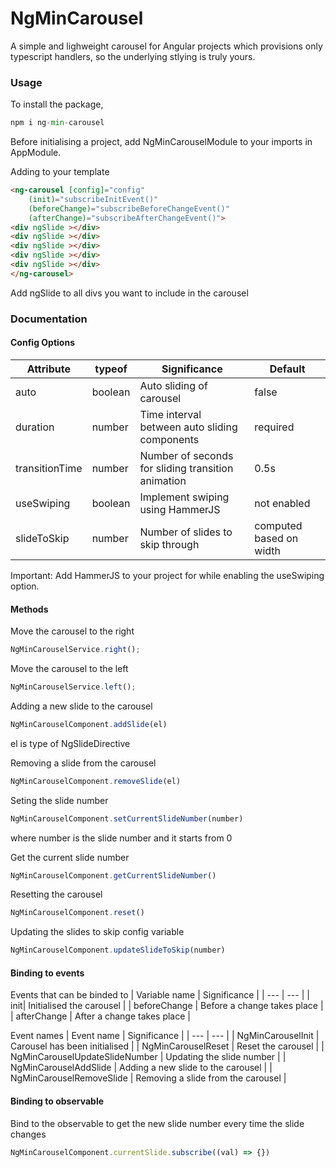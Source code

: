 # NgMinCarousel

A simple and lighweight carousel for Angular projects which provisions only typescript handlers, so the underlying stlying is truly yours.


### Usage ###
To install the package,
```python
npm i ng-min-carousel
```

Before initialising a project, add NgMinCarouselModule to your imports in AppModule.

Adding to your template
```html
<ng-carousel [config]="config" 
    (init)="subscribeInitEvent()"
    (beforeChange)="subscribeBeforeChangeEvent()" 
    (afterChange)="subscribeAfterChangeEvent()">
<div ngSlide ></div>
<div ngSlide ></div>
<div ngSlide ></div>
<div ngSlide ></div>
<div ngSlide ></div>
</ng-carousel>
```
Add ngSlide to all divs you want to include in the carousel

### Documentation ###

#### Config Options ####
| Attribute | typeof | Significance | Default |
| --- | --- | --- | --- |
| auto | boolean | Auto sliding of carousel | false |
| duration | number | Time interval between auto sliding components | required |
| transitionTime | number | Number of seconds for sliding transition animation | 0.5s |
| useSwiping | boolean | Implement swiping using HammerJS | not enabled |
| slideToSkip | number | Number of slides to skip through | computed based on width |

Important: Add HammerJS to your project for while enabling the useSwiping option.

#### Methods ####
Move the carousel to the right
```js
NgMinCarouselService.right();
```

Move the carousel to the left
```js
NgMinCarouselService.left();
```

Adding a new slide to the carousel
```js
NgMinCarouselComponent.addSlide(el)
```
el is type of NgSlideDirective

Removing a slide from the carousel
```js
NgMinCarouselComponent.removeSlide(el)
```

Seting the slide number
```js
NgMinCarouselComponent.setCurrentSlideNumber(number)
```
where number is the slide number and it starts from 0

Get the current slide number
```js
NgMinCarouselComponent.getCurrentSlideNumber()
```

Resetting the carousel
```js
NgMinCarouselComponent.reset()
```

Updating the slides to skip config variable
```js
NgMinCarouselComponent.updateSlideToSkip(number)
```

#### Binding to events
Events that can be binded to
| Variable name | Significance |
| --- | --- | 
| init| Initialised the carousel |
| beforeChange | Before a change takes place |
| afterChange | After a change takes place |

Event names
| Event name | Significance |
| --- | --- |
| NgMinCarouselInit | Carousel has been initialised |
| NgMinCarouselReset | Reset the carousel |
| NgMinCarouselUpdateSlideNumber | Updating the slide number |
| NgMinCarouselAddSlide | Adding a new slide to the carousel |
| NgMinCarouselRemoveSlide | Removing a slide from the carousel |

#### Binding to observable
Bind to the observable to get the new slide number every time the slide changes
```js
NgMinCarouselComponent.currentSlide.subscribe((val) => {})
```